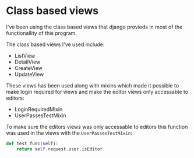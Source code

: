 # Class based views

I've been using the class based views that django provieds in most of the functionallity of this program. 

The class based views I've used include:

* ListView
* DetailView
* CreateView
* UpdateView

These views has been used along with mixins which made it possible to make login required for views and make the editor views only accessable to editors:

* LoginRequiredMixin
* UserPassesTestMixin

To make sure the editors views was only accessable to editors this function was used in the views with the `UserPassesTestMixin`:

```python
def test_func(self):
    return self.request.user.isEditor
```